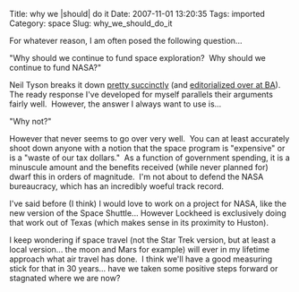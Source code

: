 Title: why we |should| do it
Date: 2007-11-01 13:20:35
Tags: imported
Category: space
Slug: why_we_should_do_it

For whatever reason, I am often posed the following question...

"Why should we continue to fund space exploration?  Why should we continue to fund NASA?"

Neil Tyson breaks it down <a href="http://www.parade.com/articles/editions/2007/edition_08-05-2007/Space">pretty succinctly</a> (and <a href="http://www.badastronomy.com/bablog/2007/08/06/neil-tyson-on-exploring-space/">editorialized over at BA</a>).  The ready response I've developed for myself parallels their arguments fairly well.  However, the answer I always want to use is...

"Why not?"

However that never seems to go over very well.  You can at least accurately shoot down anyone with a notion that the space program is "expensive" or is a "waste of our tax dollars."  As a function of government spending, it is a minuscule amount and the benefits received (while never planned for) dwarf this in orders of magnitude.  I'm not about to defend the NASA bureaucracy, which has an incredibly woeful track record.

I've said before (I think) I would love to work on a project for NASA, like the new version of the Space Shuttle... However Lockheed is exclusively doing that work out of Texas (which makes sense in its proximity to Huston).

I keep wondering if space travel (not the Star Trek version, but at least a local version... the moon and Mars for example) will ever in my lifetime approach what air travel has done.  I think we'll have a good measuring stick for that in 30 years... have we taken some positive steps forward or stagnated where we are now?
